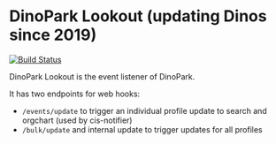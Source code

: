 # DinoPark Lookout (updating Dinos since 2019)
[![Build Status](https://travis-ci.org/mozilla-iam/dino-park-lookout.svg?branch=master)](https://travis-ci.org/mozilla-iam/dino-park-lookout)

DinoPark Lookout is the event listener of DinoPark.

It has two endpoints for web hooks:
- `/events/update` to trigger an individual profile update to search and orgchart (used by cis-notifier)
- `/bulk/update` and internal update to trigger updates for all profiles